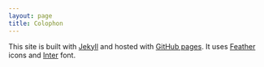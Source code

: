```yaml
---
layout: page
title: Colophon
---
```


This site is built with [Jekyll](https://jekyllrb.com/) and hosted with [GitHub pages](https://pages.github.com/). It uses [Feather](https://feathericons.com/) icons and [Inter](https://fonts.google.com/specimen/Inter) font.
